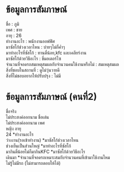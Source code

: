 # ข้อมูลการสัมภาษณ์
ชื่อ : ภูมิ <br>
เพศ : ชาย <br>
อายุ : 26 <br>
ทำงานอะไร : พนักงานออฟฟิศ <br>
มาซัสโก้ช่วงเวลาไหน : บ่ายๆไม่ก็ค่ำๆ <br>
มาทำอะไรที่ซัสโก้ : ทานตี๋น้อย,kfc และเคลียร์งาน <br>
มาซัสโก้ด้วยวิธีอะไร : ขี่มอเตอร์ไซ <br>
จำนวนที่จอดรถสมเหตุสมผลกับจำนวนคนใช้งานหรือไม่ : สมเหตุสมผล <br>
สิ่งที่ชอบในสถานที่ : ดูไม่วุ่นวายดี <br>
สิ่งที่ไม่ชอบอยากให้ปรับปรุง : ไม่มี <br>

# ข้อมูลการสัมภาษณ์ (คนที่2)

ชื่อจริง <br>
ไม่ประสงค์ออกนาม
ชื่อเล่น <br>
ไม่ประสงค์ออกนาม
เพศ <br>
หญิง
อายุ <br>
24
*ทำงานอะไร<br>
ว่างงาน(รอเข้าทำงาน)
*มาซัสโก้ช่วงเวลาไหน<br>
ช่วงเย็นเป็นส่วนใหญ่
*มาทำอะไรที่ซัสโก้<br>
มากินตี๋น้อยไม่ก็มากินKFC
*มาซัสโก้ด้วยวิธีอะไร<br>
เดินมา
*จำนวนที่จอดรถเหมาะสมกับจำนวนคนที่เข้ามาใช้งานไหม<br>
ไม่รู้ไม่มีรถ (ไม่สามารถตอบให้ได้)
